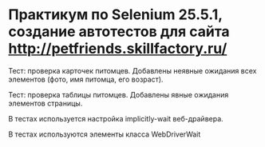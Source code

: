 # Практикум по Selenium 25.5.1, создание автотестов для сайта http://petfriends.skillfactory.ru/
Тест: проверка карточек питомцев. Добавлены неявные ожидания всех элементов (фото, имя питомца, его возраст).

Тест: проверка таблицы питомцев. Добавлены явные ожидания элементов страницы.

В тестах используется настройка implicitly-wait веб-драйвера.

В тестах используются элементы класса WebDriverWait
